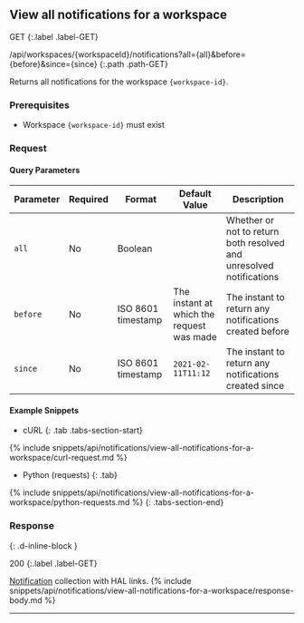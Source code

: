 ## View all notifications for a workspace

GET
{:.label .label-GET}

/api/workspaces/{workspaceId}/notifications?all={all}&before={before}&since={since}
{:.path .path-GET}

Returns all notifications for the workspace `{workspace-id}`.

### Prerequisites
- Workspace `{workspace-id}` must exist

### Request
#### Query Parameters

Parameter | Required | Format | Default Value | Description
--------- | -------- | ------ | ------------- | -----------
`all` | No | Boolean | | Whether or not to return both resolved and unresolved notifications
`before` | No | ISO 8601 timestamp | The instant at which the request was made | The instant to return any notifications created before
`since` | No | ISO 8601 timestamp | `2021-02-11T11:12` | The instant to return any notifications created since

#### Example Snippets
- cURL
{: .tab .tabs-section-start}

{% include snippets/api/notifications/view-all-notifications-for-a-workspace/curl-request.md %}

- Python (requests)
{: .tab}

{% include snippets/api/notifications/view-all-notifications-for-a-workspace/python-requests.md %}
{: .tabs-section-end}

### Response
{: .d-inline-block }

200
{:.label .label-GET}

[Notification](#notification) collection with HAL links.
{% include snippets/api/notifications/view-all-notifications-for-a-workspace/response-body.md %}

---

